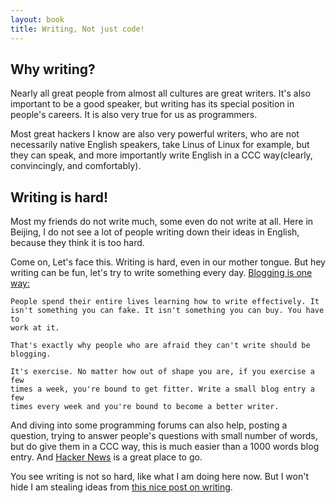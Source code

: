 ```yaml
---
layout: book
title: Writing, Not just code!
---
```


## Why writing?

Nearly all great people from almost all cultures are great writers. It's
also important to be a good speaker, but writing has its special
position in people's careers. It is also very true for us as programmers.

Most great hackers I know are also very powerful writers, who are not
necessarily native English speakers, take Linus of Linux for example, but they
can speak, and more importantly write English in a CCC way(clearly,
convincingly, and comfortably).

## Writing is hard!

Most my friends do not write much, some even do not write at all. Here in
Beijing, I do not see a lot of people writing down their ideas in English,
because they think it is too hard.

Come on, Let's face this. Writing is hard, even in our mother tongue. 
But hey writing can be fun, let's try to write something every day. [Blogging is one way:][1]

    People spend their entire lives learning how to write effectively. It
    isn't something you can fake. It isn't something you can buy. You have to
    work at it.

    That's exactly why people who are afraid they can't write should be
    blogging.

    It's exercise. No matter how out of shape you are, if you exercise a few
    times a week, you're bound to get fitter. Write a small blog entry a few
    times every week and you're bound to become a better writer.


And diving into some programming forums can also help, posting a question,
trying to answer people's questions with small number of words, but do give
them in a CCC way, this is much easier than a 1000 words blog entry. And
[Hacker News][2] is a great place to go.

You see writing is not so hard, like what I am doing here now. But I won't
hide I am stealing ideas from [this nice post on writing][3]. 

[1]: http://www.codinghorror.com/blog/2006/02/fear-of-writing.html
[2]: http://news.ycombinator.com/
[3]: http://www.codinghorror.com/blog/2011/02/how-to-write-without-writing.html
